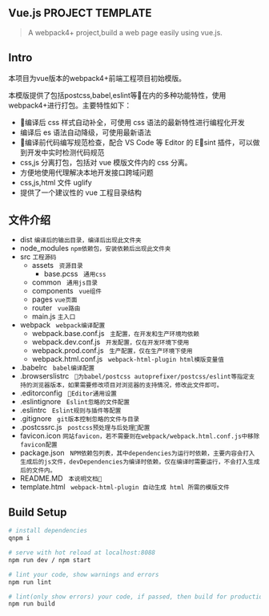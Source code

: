## Vue.js PROJECT TEMPLATE

> A webpack4+ project,build a web page easily using vue.js.

## Intro
本项目为vue版本的webpack4+前端工程项目初始模版。

本模版提供了包括postcss,babel,eslint等在内的多种功能特性，使用webpack4+进行打包。主要特性如下：
- 编译后 css 样式自动补全，可使用 css 语法的最新特性进行编程化开发
- 编译后 es 语法自动降级，可使用最新语法
- 编译前代码编写规范检查，配合 VS Code 等 Editor 的 Esint 插件，可以做到开发中实时检测代码规范
- css,js 分离打包，包括对 vue 模版文件内的 css 分离。
- 方便地使用代理解决本地开发接口跨域问题
- css,js,html 文件 uglify
- 提供了一个建议性的 vue 工程目录结构

## 文件介绍
- dist  `编译后的输出目录，编译后出现此文件夹`
- node_modules `npm依赖包，安装依赖后出现此文件夹`
- src `工程源码 `
    -  assets ` 资源目录`
        - base.pcss ` 通用css`
    - common ` 通用js目录`
    - components ` vue组件`
    - pages `vue页面`
    - router ` vue路由`
    - main.js `主入口`
- webpack ` webpack编译配置`
    - webpack.base.conf.js ` 主配置，在开发和生产环境均依赖`
    - webpack.dev.conf.js ` 开发配置，仅在开发环境下使用`
    - webpack.prod.conf.js ` 生产配置，仅在生产环境下使用`
    - webpack.html.conf.js ` webpack-html-plugin html模版变量值`
- .babelrc ` babel编译配置`
- .browserslistrc ` 为babel/postcss autoprefixer/postcss/eslint等指定支持的浏览器版本，如果需要修改项目对浏览器的支持情况，修改此文件即可。`
- .editorconfig ` Editor通用设置`
- .eslintignore ` Eslint忽略的文件配置`
- .eslintrc ` Eslint规则与插件等配置`
- .gitignore ` git版本控制忽略的文件与目录`
- .postcssrc.js ` postcss预处理与后处理配置`
- favicon.icon `网站favicon，若不需要则在webpack/webpack.html.conf.js中移除favicon配置`
- package.json ` NPM依赖包列表，其中dependencies为运行时依赖，主要内容会打入生成后的js文件，devDependencies为编译时依赖，仅在编译时需要运行，不会打入生成后的文件内。`
- README.MD ` 本说明文档`
- template.html ` webpack-html-plugin 自动生成 html 所需的模版文件`


## Build Setup

``` bash
# install dependencies
qnpm i

# serve with hot reload at localhost:8088
npm run dev / npm start

# lint your code, show warnings and errors
npm run lint

# lint(only show errors) your code, if passed, then build for production
npm run build

```